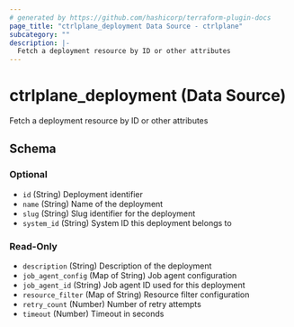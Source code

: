 ```yaml
---
# generated by https://github.com/hashicorp/terraform-plugin-docs
page_title: "ctrlplane_deployment Data Source - ctrlplane"
subcategory: ""
description: |-
  Fetch a deployment resource by ID or other attributes
---
```


# ctrlplane_deployment (Data Source)

Fetch a deployment resource by ID or other attributes



<!-- schema generated by tfplugindocs -->
## Schema

### Optional

- `id` (String) Deployment identifier
- `name` (String) Name of the deployment
- `slug` (String) Slug identifier for the deployment
- `system_id` (String) System ID this deployment belongs to

### Read-Only

- `description` (String) Description of the deployment
- `job_agent_config` (Map of String) Job agent configuration
- `job_agent_id` (String) Job agent ID used for this deployment
- `resource_filter` (Map of String) Resource filter configuration
- `retry_count` (Number) Number of retry attempts
- `timeout` (Number) Timeout in seconds
